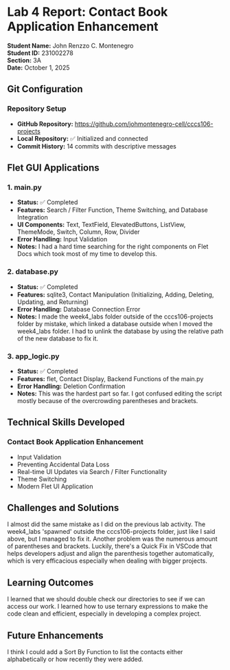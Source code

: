 # Lab 4 Report: Contact Book Application Enhancement

**Student Name:** John Renzzo C. Montenegro\
**Student ID:** 231002278 \
**Section:** 3A\
**Date:** October 1, 2025

## Git Configuration

### Repository Setup
- **GitHub Repository:** https://github.com/johmontenegro-cell/cccs106-projects
- **Local Repository:** ✅ Initialized and connected
- **Commit History:** 14 commits with descriptive messages

## Flet GUI Applications

### 1. main.py
- **Status:** ✅ Completed
- **Features:** Search / Filter Function, Theme Switching, and Database Integration 
- **UI Components:** Text, TextField, ElevatedButtons, ListView, ThemeMode, Switch, Column, Row, Divider
- **Error Handling:** Input Validation
- **Notes:** I had a hard time searching for the right components on Flet Docs which took most of my time to develop this.

### 2. database.py
- **Status:** ✅ Completed
- **Features:** sqlite3, Contact Manipulation (Initializing, Adding, Deleting, Updating, and Returning) 
- **Error Handling:** Database Connection Error
- **Notes:** I made the week4_labs folder outside of the cccs106-projects folder by mistake, which linked a database outside when I moved the week4_labs folder. I had to unlink the database by using the relative path of the new database to fix it.

### 3. app_logic.py
- **Status:** ✅ Completed
- **Features:** flet, Contact Display, Backend Functions of the main.py
- **Error Handling:** Deletion Confirmation
- **Notes:** This was the hardest part so far. I got confused editing the script mostly because of the overcrowding parentheses and brackets.

## Technical Skills Developed

### Contact Book Application Enhancement
- Input Validation
- Preventing Accidental Data Loss
- Real-time UI Updates via Search / Filter Functionality
- Theme Switching
- Modern Flet UI Application

## Challenges and Solutions

I almost did the same mistake as I did on the previous lab activity. The week4_labs 'spawned' outside the cccs106-projects folder, just like I said above, but I managed to fix it. Another problem was the numerous amount of parentheses and brackets. Luckily, there's a Quick Fix in VSCode that helps developers adjust and align the parenthesis together automatically, which is very efficacious especially when dealing with bigger projects.

## Learning Outcomes

I learned that we should double check our directories to see if we can access our work. I learned how to use ternary expressions to make the code clean and efficient, especially in developing a complex project.

## Future Enhancements

I think I could add a Sort By Function to list the contacts either alphabetically or how recently they were added.